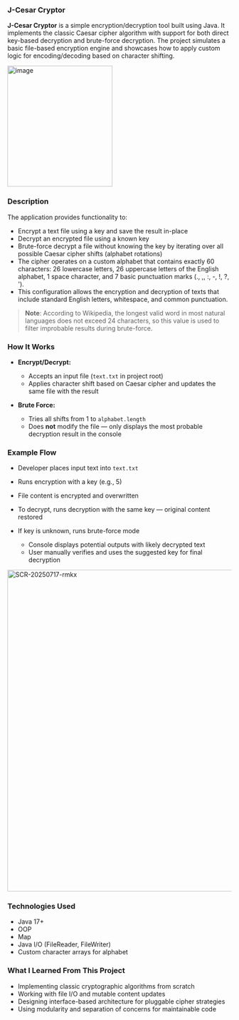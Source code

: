 ### J-Cesar Cryptor

**J-Cesar Cryptor** is a simple encryption/decryption tool built using Java. It implements the classic Caesar cipher algorithm with support for both direct key-based decryption and brute-force decryption. The project simulates a basic file-based encryption engine and showcases how to apply custom logic for encoding/decoding based on character shifting.

<img width="236" height="271" alt="image" src="https://github.com/user-attachments/assets/3e95cf59-0385-4bd1-b4c1-e4bb0c6c8a41" />


### Description

The application provides functionality to:

* Encrypt a text file using a key and save the result in-place
* Decrypt an encrypted file using a known key
* Brute-force decrypt a file without knowing the key by iterating over all possible Caesar cipher shifts (alphabet rotations)
* The cipher operates on a custom alphabet that contains exactly 60 characters: 26 lowercase letters, 26 uppercase letters of the English alphabet, 1 space character, and 7 basic punctuation marks (., ,, :, -, !, ?, ').
* This configuration allows the encryption and decryption of texts that include standard English letters, whitespace, and common punctuation.

> **Note**: According to Wikipedia, the longest valid word in most natural languages does not exceed 24 characters, so this value is used to filter improbable results during brute-force.

### How It Works

* **Encrypt/Decrypt:**

  * Accepts an input file (`text.txt` in project root)
  * Applies character shift based on Caesar cipher and updates the same file with the result
* **Brute Force:**

  * Tries all shifts from 1 to `alphabet.length`
  * Does **not** modify the file — only displays the most probable decryption result in the console

### Example Flow

* Developer places input text into `text.txt`
* Runs encryption with a key (e.g., 5)
* File content is encrypted and overwritten
* To decrypt, runs decryption with the same key — original content restored
* If key is unknown, runs brute-force mode

  * Console displays potential outputs with likely decrypted text
  * User manually verifies and uses the suggested key for final decryption
 <img width="788" height="721" alt="SCR-20250717-rmkx" src="https://github.com/user-attachments/assets/fe340afd-1cc6-4a75-9277-3fc0614ecbf2" />


### Technologies Used

* Java 17+
* OOP
* Map
* Java I/O (FileReader, FileWriter)
* Custom character arrays for alphabet

### What I Learned From This Project

* Implementing classic cryptographic algorithms from scratch
* Working with file I/O and mutable content updates
* Designing interface-based architecture for pluggable cipher strategies
* Using modularity and separation of concerns for maintainable code
